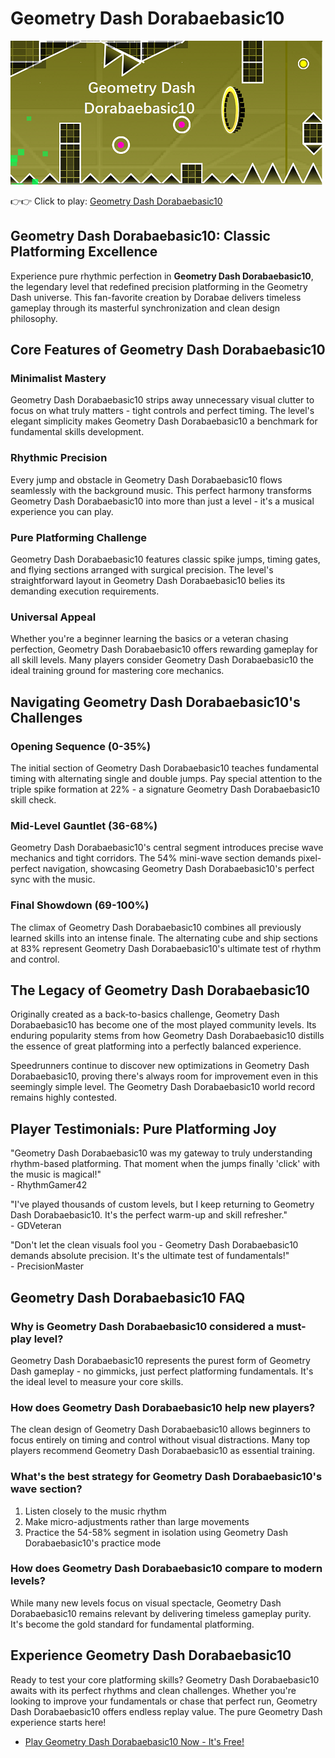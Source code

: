 # Geometry Dash Dorabaebasic10

![Geometry Dash Dorabaebasic10](https://raw.githubusercontent.com/geometry-games/geometry-dash-dorabaebasic10/refs/heads/main/geometry-dash-dorabaebasic10.png "Geometry Dash Dorabaebasic10")

👉👉 Click to play: [Geometry Dash Dorabaebasic10](https://geometrydashgames.io/geometry-dash-dorabaebasic10/ "Geometry Dash Dorabaebasic10")

## Geometry Dash Dorabaebasic10: Classic Platforming Excellence

Experience pure rhythmic perfection in **Geometry Dash Dorabaebasic10**, the legendary level that redefined precision platforming in the Geometry Dash universe. This fan-favorite creation by Dorabae delivers timeless gameplay through its masterful synchronization and clean design philosophy.

## Core Features of Geometry Dash Dorabaebasic10

### Minimalist Mastery
Geometry Dash Dorabaebasic10 strips away unnecessary visual clutter to focus on what truly matters - tight controls and perfect timing. The level's elegant simplicity makes Geometry Dash Dorabaebasic10 a benchmark for fundamental skills development.

### Rhythmic Precision
Every jump and obstacle in Geometry Dash Dorabaebasic10 flows seamlessly with the background music. This perfect harmony transforms Geometry Dash Dorabaebasic10 into more than just a level - it's a musical experience you can play.

### Pure Platforming Challenge
Geometry Dash Dorabaebasic10 features classic spike jumps, timing gates, and flying sections arranged with surgical precision. The level's straightforward layout in Geometry Dash Dorabaebasic10 belies its demanding execution requirements.

### Universal Appeal
Whether you're a beginner learning the basics or a veteran chasing perfection, Geometry Dash Dorabaebasic10 offers rewarding gameplay for all skill levels. Many players consider Geometry Dash Dorabaebasic10 the ideal training ground for mastering core mechanics.

## Navigating Geometry Dash Dorabaebasic10's Challenges

### Opening Sequence (0-35%)
The initial section of Geometry Dash Dorabaebasic10 teaches fundamental timing with alternating single and double jumps. Pay special attention to the triple spike formation at 22% - a signature Geometry Dash Dorabaebasic10 skill check.

### Mid-Level Gauntlet (36-68%)
Geometry Dash Dorabaebasic10's central segment introduces precise wave mechanics and tight corridors. The 54% mini-wave section demands pixel-perfect navigation, showcasing Geometry Dash Dorabaebasic10's perfect sync with the music.

### Final Showdown (69-100%)
The climax of Geometry Dash Dorabaebasic10 combines all previously learned skills into an intense finale. The alternating cube and ship sections at 83% represent Geometry Dash Dorabaebasic10's ultimate test of rhythm and control.

## The Legacy of Geometry Dash Dorabaebasic10

Originally created as a back-to-basics challenge, Geometry Dash Dorabaebasic10 has become one of the most played community levels. Its enduring popularity stems from how Geometry Dash Dorabaebasic10 distills the essence of great platforming into a perfectly balanced experience.

Speedrunners continue to discover new optimizations in Geometry Dash Dorabaebasic10, proving there's always room for improvement even in this seemingly simple level. The Geometry Dash Dorabaebasic10 world record remains highly contested.

## Player Testimonials: Pure Platforming Joy

"Geometry Dash Dorabaebasic10 was my gateway to truly understanding rhythm-based platforming. That moment when the jumps finally 'click' with the music is magical!"  
\- RhythmGamer42

"I've played thousands of custom levels, but I keep returning to Geometry Dash Dorabaebasic10. It's the perfect warm-up and skill refresher."  
\- GDVeteran

"Don't let the clean visuals fool you - Geometry Dash Dorabaebasic10 demands absolute precision. It's the ultimate test of fundamentals!"  
\- PrecisionMaster

## Geometry Dash Dorabaebasic10 FAQ

### Why is Geometry Dash Dorabaebasic10 considered a must-play level?
Geometry Dash Dorabaebasic10 represents the purest form of Geometry Dash gameplay - no gimmicks, just perfect platforming fundamentals. It's the ideal level to measure your core skills.

### How does Geometry Dash Dorabaebasic10 help new players?
The clean design of Geometry Dash Dorabaebasic10 allows beginners to focus entirely on timing and control without visual distractions. Many top players recommend Geometry Dash Dorabaebasic10 as essential training.

### What's the best strategy for Geometry Dash Dorabaebasic10's wave section?
1. Listen closely to the music rhythm  
2. Make micro-adjustments rather than large movements  
3. Practice the 54-58% segment in isolation using Geometry Dash Dorabaebasic10's practice mode

### How does Geometry Dash Dorabaebasic10 compare to modern levels?
While many new levels focus on visual spectacle, Geometry Dash Dorabaebasic10 remains relevant by delivering timeless gameplay purity. It's become the gold standard for fundamental platforming.

## Experience Geometry Dash Dorabaebasic10

Ready to test your core platforming skills? Geometry Dash Dorabaebasic10 awaits with its perfect rhythms and clean challenges. Whether you're looking to improve your fundamentals or chase that perfect run, Geometry Dash Dorabaebasic10 offers endless replay value. The pure Geometry Dash experience starts here!

- [Play Geometry Dash Dorabaebasic10 Now - It's Free!](https://geometrydashgames.io/geometry-dash-dorabaebasic10/ "Geometry Dash Dorabaebasic10")
